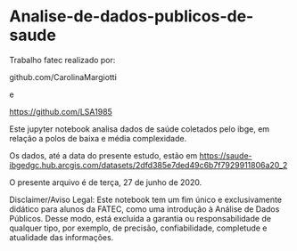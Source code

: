 # Analise-de-dados-publicos-de-saude
Trabalho fatec realizado por:


github.com/CarolinaMargiotti


e

https://github.com/LSA1985

Este jupyter notebook analisa dados de saúde coletados pelo ibge, em relação a polos de baixa e média complexidade.

Os dados, até a data do presente estudo, estão em https://saude-ibgedgc.hub.arcgis.com/datasets/2dfd385e7ded49c6b7f7929911806a20_2

O presente arquivo é de terça, 27 de junho de 2020.

Disclaimer/Aviso Legal: Este notebook tem um fim único e exclusivamente didático para alunos da FATEC, como uma introdução à Análise de Dados Públicos. Desse modo, está excluída a garantia ou responsabilidade de qualquer tipo, por exemplo, de precisão, confiabilidade, completude e atualidade das informações.
